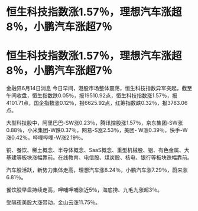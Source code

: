 # 恒生科技指数涨1.57％，理想汽车涨超8％，小鹏汽车涨超7％

# 恒生科技指数涨1.57％，理想汽车涨超8％，小鹏汽车涨超7％

金融界6月14日消息
今日早间，港股市场整体震荡，恒生科技指数异军突起，截至午间收盘，恒生指数跌0.05％，报19510.92点，恒生科技指数涨1.57％，报4101.71点，国企指数涨0.12％，报6625.92点，红筹指数跌0.32％，报3783.06点。

大型科技股中，阿里巴巴-SW涨0.23％，腾讯控股涨1.57％，京东集团-SW涨0.88％，小米集团-W跌0.37％，网易-S涨2.53％，美团-
W涨0.39％，快手-W涨0.42％，哔哩哔哩-W涨2.19％。

铜、餐饮、稀土概念、半导体概念、SaaS概念、重型机械股、铝、有色金属、大基建等板块涨幅靠前。在线教育、电信股、煤炭股、核电、银行等板块跌幅靠前。

汽车股活跃，新势力集体走高，理想汽车涨8.24％，小鹏汽车涨7.29％，蔚来涨6.81％。

餐饮股早盘持续走高，呷哺呷哺涨近5％，海底捞、九毛九涨超3％。

受隔夜美股大涨带动，金山云涨11.75％。

